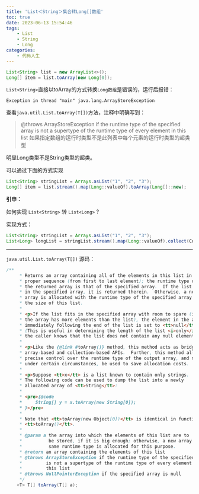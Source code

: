 ```yaml
---
title: 'List＜String＞集合转Long[]数组'
toc: true
date: 2023-06-13 15:54:46
tags:
	- List
	- String
	- Long
categories:
	- 代码人生
---
```



```java
List<String> list = new ArrayList<>();
Long[] item = list.toArray(new Long[0]);
```
`List<String>`直接以toArray的方式转换`Long数组`是错误的，运行后报错：

```
Exception in thread "main" java.lang.ArrayStoreException
```

查看`java.util.List.toArray(T[])`方法，注释中明确写到：

> @throws  ArrayStoreException if the runtime type of the specified array is not a supertype of the runtime type of every element in this list
> 如果指定数组的运行时类型不是此列表中每个元素的运行时类型的超类型

明显Long类型不是String类型的超类。

可以通过下面的方式实现

```java
List<String> stringList = Arrays.asList("1", "2", "3");
Long[] item = list.stream().map(Long::valueOf).toArray(Long[]::new);
```

<!-- more -->

**引申：**

如何实现 `List<String>` 转 `List<Long>` ?

实现方式：

```java
List<String> stringList = Arrays.asList("1", "2", "3");
List<Long> longList = stringList.stream().map(Long::valueOf).collect(Collectors.toList());
```

-----

`java.util.List.toArray(T[])` 源码：

```java
/**
     * Returns an array containing all of the elements in this list in
     * proper sequence (from first to last element); the runtime type of
     * the returned array is that of the specified array.  If the list fits
     * in the specified array, it is returned therein.  Otherwise, a new
     * array is allocated with the runtime type of the specified array and
     * the size of this list.
     *
     * <p>If the list fits in the specified array with room to spare (i.e.,
     * the array has more elements than the list), the element in the array
     * immediately following the end of the list is set to <tt>null</tt>.
     * (This is useful in determining the length of the list <i>only</i> if
     * the caller knows that the list does not contain any null elements.)
     *
     * <p>Like the {@link #toArray()} method, this method acts as bridge between
     * array-based and collection-based APIs.  Further, this method allows
     * precise control over the runtime type of the output array, and may,
     * under certain circumstances, be used to save allocation costs.
     *
     * <p>Suppose <tt>x</tt> is a list known to contain only strings.
     * The following code can be used to dump the list into a newly
     * allocated array of <tt>String</tt>:
     *
     * <pre>{@code
     *     String[] y = x.toArray(new String[0]);
     * }</pre>
     *
     * Note that <tt>toArray(new Object[0])</tt> is identical in function to
     * <tt>toArray()</tt>.
     *
     * @param a the array into which the elements of this list are to
     *          be stored, if it is big enough; otherwise, a new array of the
     *          same runtime type is allocated for this purpose.
     * @return an array containing the elements of this list
     * @throws ArrayStoreException if the runtime type of the specified array
     *         is not a supertype of the runtime type of every element in
     *         this list
     * @throws NullPointerException if the specified array is null
     */
    <T> T[] toArray(T[] a);
```
